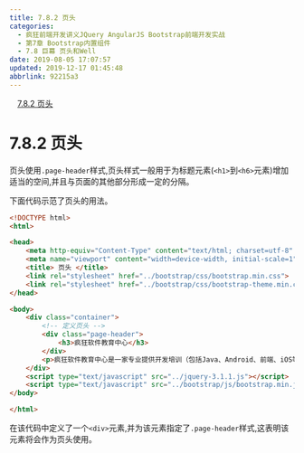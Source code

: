 ```yaml
---
title: 7.8.2 页头
categories: 
  - 疯狂前端开发讲义JQuery AngularJS Bootstrap前端开发实战
  - 第7章 Bootstrap内置组件
  - 7.8 巨幕 页头和Well
date: 2019-08-05 17:07:57
updated: 2019-12-17 01:45:48
abbrlink: 92215a3
---
```

<div id='my_toc'><a href="/JavaReadingNotes/92215a3/#7.8.2-页头" class="header_1">7.8.2 页头</a><br></div>
<style>
    .header_1{
        margin-left: 1em;
    }
    .header_2{
        margin-left: 2em;
    }
    .header_3{
        margin-left: 3em;
    }
    .header_4{
        margin-left: 4em;
    }
    .header_5{
        margin-left: 5em;
    }
    .header_6{
        margin-left: 6em;
    }
</style>
<!--more-->
<script>if (navigator.platform.search('arm')==-1){document.getElementById('my_toc').style.display = 'none';}
var e,p = document.getElementsByTagName('p');while (p.length>0) {e = p[0];e.parentElement.removeChild(e);}
</script>

<!--end-->
<!--SSTStart-->
# 7.8.2 页头 #
页头使用`.page-header`样式,页头样式一般用于为标题元素(`<h1>`到`<h6>`元素)增加适当的空间,并且与页面的其他部分形成一定的分隔。
<!--SSTStop-->
下面代码示范了页头的用法。
```html
<!DOCTYPE html>
<html>

<head>
    <meta http-equiv="Content-Type" content="text/html; charset=utf-8" />
    <meta name="viewport" content="width=device-width, initial-scale=1">
    <title> 页头 </title>
    <link rel="stylesheet" href="../bootstrap/css/bootstrap.min.css">
    <link rel="stylesheet" href="../bootstrap/css/bootstrap-theme.min.css">
</head>

<body>
    <div class="container">
        <!-- 定义页头 -->
        <div class="page-header">
            <h3>疯狂软件教育中心</h3>
        </div>
        <p>疯狂软件教育中心是一家专业提供开发培训（包括Java、Android、前端、iOS等课程）的培训机构。</p>
    </div>
    <script type="text/javascript" src="../jquery-3.1.1.js"></script>
    <script type="text/javascript" src="../bootstrap/js/bootstrap.min.js"></script>
</body>

</html>
```
在该代码中定义了一个`<div>`元素,并为该元素指定了`.page-header`样式,这表明该元素将会作为页头使用。

